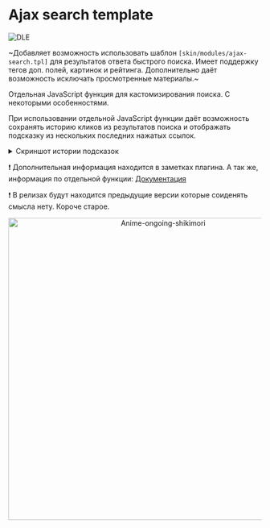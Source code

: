 # Ajax search template

![DLE](https://img.shields.io/badge/DLE-16.1+-green.svg?style=flat-square "DLE Version")

~Добавляет возможность использовать шаблон `[skin/modules/ajax-search.tpl]` для результатов ответа быстрого поиска. Имеет поддержку тегов доп. полей, картинок и рейтинга.
Дополнительно даёт возможность исключать просмотренные материалы.~

Отдельная JavaScript функция для кастомизирования поиска. С некоторыми особенностями.

При использовании отдельной JavaScript функции даёт возможность сохранять историю кликов из результатов поиска и отображать подсказку из нескольких последних нажатых ссылок.
<details><summary>Скриншот истории подсказок</summary>

<p align="center">
<img src="https://user-images.githubusercontent.com/44625352/227200396-41816d8e-3296-405e-a721-8d224b4d85aa.jpg" alt="Search-suggestions" width="426">
</p>
</details>

:exclamation: Дополнительная информация находится в заметках плагина. А так же, информация по отдельной функции: [Документация](https://github.com/TeraMoune/Ajax-search-template/wiki/Документация)

:exclamation: В релизах будут находится предыдущие версии которые соиденять смысла нету. Короче старое.

<p align="center">
<img src="https://repository-images.githubusercontent.com/597903212/1a8448f8-07cb-4d75-b8fd-97b05eac990d" alt="Anime-ongoing-shikimori" width="600">
</p>
